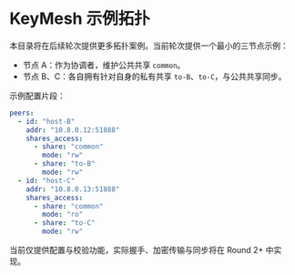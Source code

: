 # KeyMesh 示例拓扑

本目录将在后续轮次提供更多拓扑案例。当前轮次提供一个最小的三节点示例：

- 节点 A：作为协调者，维护公共共享 `common`。
- 节点 B、C：各自拥有针对自身的私有共享 `to-B`、`to-C`，与公共共享同步。

示例配置片段：

```yaml
peers:
  - id: "host-B"
    addr: "10.8.0.12:51888"
    shares_access:
      - share: "common"
        mode: "rw"
      - share: "to-B"
        mode: "rw"
  - id: "host-C"
    addr: "10.8.0.13:51888"
    shares_access:
      - share: "common"
        mode: "ro"
      - share: "to-C"
        mode: "rw"
```

当前仅提供配置与校验功能，实际握手、加密传输与同步将在 Round 2+ 中实现。

